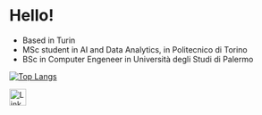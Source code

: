 # Hello! 

- Based in Turin
- MSc student in AI and Data Analytics, in Politecnico di Torino
- BSc in Computer Engeneer in Università degli Studi di Palermo



[![Top Langs](https://github-readme-stats.vercel.app/api/top-langs/?username=andrea-scaturro&layout=donut&theme=dark )](https://github.com/andrea-scaturro/github-readme-stats)

<a href="https://www.linkedin.com/in/andrea-scaturro-8ba2552b8/">
    <img src="https://img.icons8.com/ios-filled/50/ffffff/linkedin.png" alt="LinkedIn Logo" width="30" height="30">
</a>
